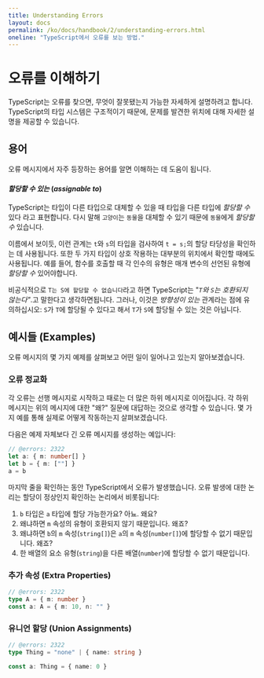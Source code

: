 ```yaml
---
title: Understanding Errors
layout: docs
permalink: /ko/docs/handbook/2/understanding-errors.html
oneline: "TypeScript에서 오류를 보는 방법."
---
```


# 오류를 이해하기

TypeScript는 오류를 찾으면, 무엇이 잘못됐는지 가능한 자세하게 설명하려고 합니다.
TypeScript의 타입 시스템은 구조적이기 때문에, 문제를 발견한 위치에 대해 자세한 설명을 제공할 수 있습니다.

## 용어

오류 메시지에서 자주 등장하는 용어를 알면 이해하는 데 도움이 됩니다.

#### _할당할 수 있는_ (_assignable to_)

TypeScript는 타입이 다른 타입으로 대체할 수 있을 때 타입을 다른 타입에 _할당할 수_ 있다 라고 표현합니다.
다시 말해 `고양이`는 `동물`을 대체할 수 있기 때문에 `동물`에게 _할당할 수_ 있습니다.

이름에서 보이듯, 이런 관계는 `t`와 `s`의 타입을 검사하여 `t = s;`의 할당 타당성을 확인하는 데 사용됩니다.
또한 두 가지 타입이 상호 작용하는 대부분의 위치에서 확인할 때에도 사용됩니다.
예를 들어, 함수를 호출할 때 각 인수의 유형은 매개 변수의 선언된 유형에 _할당할 수_ 있어야합니다.

비공식적으로 `T는 S에 할당할 수 없습니다`라고 하면 TypeScript는 "_`T`와 `S`는 호환되지 않는다"_.고 말한다고 생각하면됩니다.
그러나, 이것은 _방향성이 있는_ 관계라는 점에 유의하십시오: `S`가 `T`에 할당될 수 있다고 해서 `T`가 `S`에 할당될 수 있는 것은 아닙니다.

## 예시들 (Examples)

오류 메시지의 몇 가지 예제를 살펴보고 어떤 일이 일어나고 있는지 알아보겠습니다.

### 오류 정교화

각 오류는 선행 메시지로 시작하고 때로는 더 많은 하위 메시지로 이어집니다.
각 하위 메시지는 위의 메시지에 대한 "왜?" 질문에 대답하는 것으로 생각할 수 있습니다.
몇 가지 예를 통해 실제로 어떻게 작동하는지 살펴보겠습니다.

다음은 예제 자체보다 긴 오류 메시지를 생성하는 예입니다:

```ts twoslash
// @errors: 2322
let a: { m: number[] }
let b = { m: [""] }
a = b
```

마지막 줄을 확인하는 동안 TypeScript에서 오류가 발생했습니다.
오류 발생에 대한 논리는 할당이 정상인지 확인하는 논리에서 비롯됩니다:

1. `b` 타입은 `a` 타입에 할당 가능한가요? 아뇨. 왜요?
2. 왜냐하면 `m` 속성의 유형이 호환되지 않기 때문입니다. 왜죠?
3. 왜냐하면 `b`의 `m` 속성(`string[]`)은 `a`의 `m` 속성(`number[]`)에 할당할 수 없기 때문입니다. 왜죠?
4. 한 배열의 요소 유형(`string`)을 다른 배열(`number`)에 할당할 수 없기 때문입니다.

### 추가 속성 (Extra Properties)

```ts twoslash
// @errors: 2322
type A = { m: number }
const a: A = { m: 10, n: "" }
```

### 유니언 할당 (Union Assignments)

```ts twoslash
// @errors: 2322
type Thing = "none" | { name: string }

const a: Thing = { name: 0 }
```
